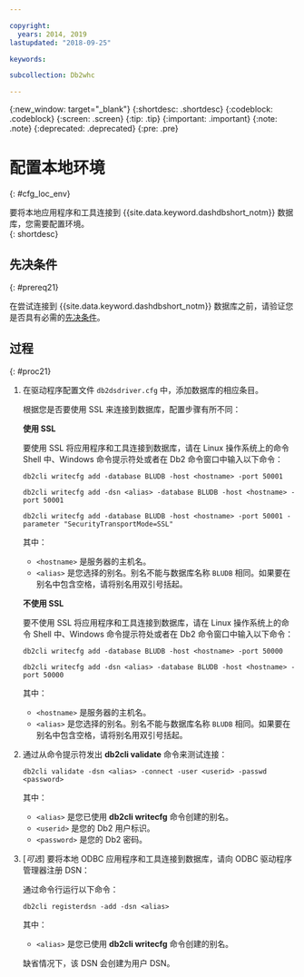```yaml
---

copyright:
  years: 2014, 2019
lastupdated: "2018-09-25"

keywords:

subcollection: Db2whc

---
```


<!-- Attribute definitions --> 
{:new_window: target="_blank"}
{:shortdesc: .shortdesc}
{:codeblock: .codeblock}
{:screen: .screen}
{:tip: .tip}
{:important: .important}
{:note: .note}
{:deprecated: .deprecated}
{:pre: .pre}

# 配置本地环境
{: #cfg_loc_env}

要将本地应用程序和工具连接到 {{site.data.keyword.dashdbshort_notm}} 数据库，您需要配置环境。  
{: shortdesc}

## 先决条件
{: #prereq21}

在尝试连接到 {{site.data.keyword.dashdbshort_notm}} 数据库之前，请验证您是否具有必需的[先决条件](/docs/services/Db2whc/connecting?topic=Db2whc-connect_ov#prereqs)。

<!-- 1. Install the Db2 driver package for your operating system.

   - [Installing on Windows](install_win.html)
   - [Installing on Linux or PowerLinux](install_linux.html)
   - [Installing on Mac OS X](install_mac.html)
2. Decide whether or not you will be using Secure Sockets Layer (SSL) to connect to your database.
3. Collect database details and connect credentials, including the host name of your server, and your database user ID and password. -->

## 过程
{: #proc21}

1. 在驱动程序配置文件 `db2dsdriver.cfg` 中，添加数据库的相应条目。

   根据您是否要使用 SSL 来连接到数据库，配置步骤有所不同：

   **使用 SSL**

   要使用 SSL 将应用程序和工具连接到数据库，请在 Linux 操作系统上的命令 Shell 中、Windows 命令提示符处或者在 Db2 命令窗口中输入以下命令：
 

   `db2cli writecfg add -database BLUDB -host <hostname> -port 50001`

   `db2cli writecfg add -dsn <alias> -database BLUDB -host <hostname> -port 50001`

   `db2cli writecfg add -database BLUDB -host <hostname> -port 50001 -parameter "SecurityTransportMode=SSL"`

    其中：

   - `<hostname>` 是服务器的主机名。
   - `<alias>` 是您选择的别名。别名不能与数据库名称 `BLUDB` 相同。如果要在别名中包含空格，请将别名用双引号括起。

   **不使用 SSL**

   要不使用 SSL 将应用程序和工具连接到数据库，请在 Linux 操作系统上的命令 Shell 中、Windows 命令提示符处或者在 Db2 命令窗口中输入以下命令：
 

   `db2cli writecfg add -database BLUDB -host <hostname> -port 50000`

   `db2cli writecfg add -dsn <alias> -database BLUDB -host <hostname> -port 50000`

    其中：

   - `<hostname>` 是服务器的主机名。
   - `<alias>` 是您选择的别名。别名不能与数据库名称 `BLUDB` 相同。如果要在别名中包含空格，请将别名用双引号括起。

2. 通过从命令提示符发出 **db2cli validate** 命令来测试连接：

   `db2cli validate -dsn <alias> -connect -user <userid> -passwd <password>`

   其中： 
   
   - `<alias>` 是您已使用 **db2cli writecfg** 命令创建的别名。
   - `<userid>` 是您的 Db2 用户标识。
   - `<password>` 是您的 Db2 密码。

3. [*可选*] 要将本地 ODBC 应用程序和工具连接到数据库，请向 ODBC 驱动程序管理器注册 DSN：
 
   通过命令行运行以下命令： 

   `db2cli registerdsn -add -dsn <alias>`

   其中： 

   - `<alias>` 是您已使用 **db2cli writecfg** 命令创建的别名。

   缺省情况下，该 DSN 会创建为用户 DSN。

